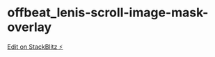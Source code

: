 # offbeat_lenis-scroll-image-mask-overlay

[Edit on StackBlitz ⚡️](https://stackblitz.com/edit/vitejs-vite-jpfmhm)